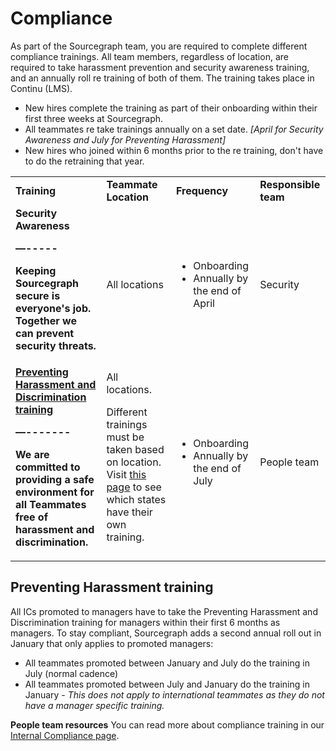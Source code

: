 # Compliance

As part of the Sourcegraph team, you are required to complete different compliance trainings. All team members, regardless of location, are required to take harassment prevention and security awareness training, and an annually roll re training of both of them. The training takes place in Continu (LMS).

- New hires complete the training as part of their onboarding within their first three weeks at Sourcegraph.
- All teammates re take trainings annually on a set date. _[April for Security Awareness and July for Preventing Harassment]_
- New hires who joined within 6 months prior to the re training, don't have to do the retraining that year.

<table>
  <tr>
   <td><strong>Training</strong>
   </td>
   <td><strong>Teammate Location</strong>
   </td>
   <td><strong>Frequency</strong>
   </td>
   <td><strong>Responsible team</strong>
   </td>
  </tr>
  <tr>
   <td><strong>Security Awareness<strong>
<p>
—-----
<p>
Keeping Sourcegraph secure is everyone's job. Together we can prevent security threats.
   </td>
   <td>All locations
   </td>
   <td>
<ul>

<li>Onboarding

<li>Annually by the end of April
</li>
</ul>
   </td>
   <td>Security
   </td>
  </tr>
  <tr>
   <td><strong><a href="preventing-harassment-and-discrimination.md">Preventing Harassment and Discrimination training</a><strong>
<p>
—-------
<p>
We are committed to providing a safe environment for all Teammates free of harassment and discrimination.
   </td>
   <td>All locations.
<p>
<p>
<p>
Different trainings must be taken based on location. Visit <a href="preventing-harassment-and-discrimination.md">this page</a> to see which states have their own training.
   </td>
   <td>
<ul>

<li>Onboarding

<li>Annually by the end of July
</li>
</ul>
   </td>
   <td>People team
   </td>
  </tr>
</table>

## Preventing Harassment training

All ICs promoted to managers have to take the Preventing Harassment and Discrimination training for managers within their first 6 months as managers. To stay compliant, Sourcegraph adds a second annual roll out in January that only applies to promoted managers:

- All teammates promoted between January and July do the training in July (normal cadence)
- All teammates promoted between July and January do the training in January - _This does not apply to international teammates as they do not have a manager specific training._

**People team resources**
You can read more about compliance training in our [Internal Compliance page](../../../../../departments/people-talent/people-ops/tools/internal-compliance.md).
